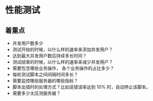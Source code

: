 # 性能测试

## 着重点

- 并发用户数多少
- 测试开始的时候，以什么样的速率来添加并发用户？
- 达到最大并发用户数后持续多长时间？
- 测试结束的时候，以什么样的速率来减少并发用户？
- 需要包含哪些业务操作， 各个业务操作的占比多少？
- 每轮测试脚本之间间隔时间多长？
- 需要监控哪些服务器的哪些指标？
- 脚本出错时的处理方式？比如说错误率达到 10% 时，自动停止该脚本。
- 需要多少太压测服务器？
